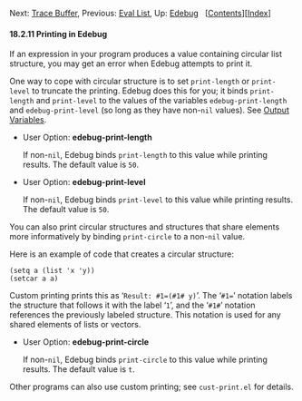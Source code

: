<!-- This is the GNU Emacs Lisp Reference Manual
corresponding to Emacs version 27.2.

Copyright (C) 1990-1996, 1998-2021 Free Software Foundation,
Inc.

Permission is granted to copy, distribute and/or modify this document
under the terms of the GNU Free Documentation License, Version 1.3 or
any later version published by the Free Software Foundation; with the
Invariant Sections being "GNU General Public License," with the
Front-Cover Texts being "A GNU Manual," and with the Back-Cover
Texts as in (a) below.  A copy of the license is included in the
section entitled "GNU Free Documentation License."

(a) The FSF's Back-Cover Text is: "You have the freedom to copy and
modify this GNU manual.  Buying copies from the FSF supports it in
developing GNU and promoting software freedom." -->

<!-- Created by GNU Texinfo 6.7, http://www.gnu.org/software/texinfo/ -->

Next: [Trace Buffer](Trace-Buffer.html), Previous: [Eval List](Eval-List.html), Up: [Edebug](Edebug.html)   \[[Contents](index.html#SEC_Contents "Table of contents")]\[[Index](Index.html "Index")]

#### 18.2.11 Printing in Edebug

If an expression in your program produces a value containing circular list structure, you may get an error when Edebug attempts to print it.

One way to cope with circular structure is to set `print-length` or `print-level` to truncate the printing. Edebug does this for you; it binds `print-length` and `print-level` to the values of the variables `edebug-print-length` and `edebug-print-level` (so long as they have non-`nil` values). See [Output Variables](Output-Variables.html).

*   User Option: **edebug-print-length**

    If non-`nil`, Edebug binds `print-length` to this value while printing results. The default value is `50`.

<!---->

*   User Option: **edebug-print-level**

    If non-`nil`, Edebug binds `print-level` to this value while printing results. The default value is `50`.

You can also print circular structures and structures that share elements more informatively by binding `print-circle` to a non-`nil` value.

Here is an example of code that creates a circular structure:

    (setq a (list 'x 'y))
    (setcar a a)

Custom printing prints this as ‘`Result: #1=(#1# y)`’. The ‘`#1=`’ notation labels the structure that follows it with the label ‘`1`’, and the ‘`#1#`’ notation references the previously labeled structure. This notation is used for any shared elements of lists or vectors.

*   User Option: **edebug-print-circle**

    If non-`nil`, Edebug binds `print-circle` to this value while printing results. The default value is `t`.

Other programs can also use custom printing; see `cust-print.el` for details.
